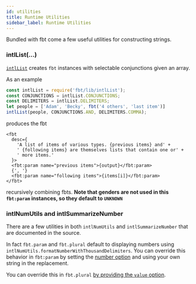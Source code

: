 ```yaml
---
id: utilities
title: Runtime Utilities
sidebar_label: Runtime Utilities
---
```


Bundled with fbt come a few useful utilities for constructing strings.
### intlList(...)
[`intlList`](https://github.com/facebook/fbt/blob/master/runtime/shared/intlList.js) creates `fbt` instances with selectable conjunctions given an array.

As an example
```js
const intlList = require('fbt/lib/intlList');
const CONJUNCTIONS = intlList.CONJUNCTIONS;
const DELIMITERS = intlList.DELIMITERS;
let people = ['Adam', 'Becky', fbt('4 others', 'last item')]
intlList(people, CONJUNCTIONS.AND, DELIMITERS.COMMA);
```
produces the fbt
```
<fbt
  desc={
    'A list of items of various types. {previous items} and' +
    ' {following items} are themselves lists that contain one or' +
    ' more items.'
  }>
  <fbt:param name="previous items">{output}</fbt:param>
  {', '}
  <fbt:param name="following items">{items[i]}</fbt:param>
</fbt>
```
recursively combining fbts.
**Note that genders are not used in this `fbt:param` instances, so they default to `UNKNOWN`**

### intlNumUtils and intlSummarizeNumber
There are a few utilities in both `intlNumUtils` and
`intlSummarizeNumber` that are documented in the source.

In fact `fbt.param` and `fbt.plural` default to displaying numbers
using `intlNumUtils.formatNumberWithThousandDelimiters`.
You can override this behavior in `fbt:param` by setting the
[number option](params#optional-attributes) and using your own
string in the replacement.

You can override this in `fbt.plural` [by providing the `value`
option](plurals#optional-arguments).
